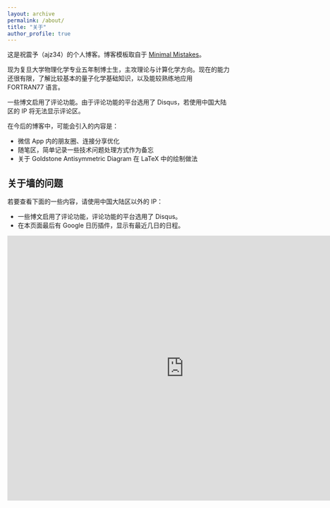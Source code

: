 ```yaml
---
layout: archive
permalink: /about/
title: "关于"
author_profile: true
---
```


这是祝震予（ajz34）的个人博客。博客模板取自于 [Minimal Mistakes](https://mademistakes.com/work/minimal-mistakes-jekyll-theme/)。

现为复旦大学物理化学专业五年制博士生，主攻理论与计算化学方向。现在的能力还很有限，了解比较基本的量子化学基础知识，以及能较熟练地应用 FORTRAN77 语言。

一些博文启用了评论功能。由于评论功能的平台选用了 Disqus，若使用中国大陆区的 IP 将无法显示评论区。

在今后的博客中，可能会引入的内容是：
* 微信 App 内的朋友圈、连接分享优化
* 随笔区，简单记录一些技术问题处理方式作为备忘
* 关于 Goldstone Antisymmetric Diagram 在 LaTeX 中的绘制做法

## 关于墙的问题

若要查看下面的一些内容，请使用中国大陆区以外的 IP：

* 一些博文启用了评论功能，评论功能的平台选用了 Disqus。
* 在本页面最后有 Google 日历插件，显示有最近几日的日程。

<iframe src="https://calendar.google.com/calendar/embed?mode=WEEK&amp;height=600&amp;wkst=1&amp;bgcolor=%23ffffff&amp;src=andrewzhu06%40gmail.com&amp;color=%231B887A&amp;ctz=Asia%2FShanghai" style="border-width:0" width="800" height="600" frameborder="0" scrolling="no"></iframe>

